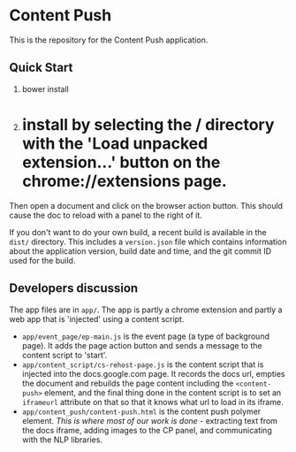 # Content Push

This is the repository for the Content Push application.

## Quick Start

1. bower install
1. # install by selecting the / directory with the 'Load unpacked extension...' button on the chrome://extensions page.

Then open a document and click on the browser action button. This should cause the doc to reload with a panel to the right of it.

If you don't want to do your own build, a recent build is available in the `dist/` directory. This includes a `version.json` file which contains information about the application version, build date and time, and the git commit ID used for the build.

## Developers discussion

The app files are in `app/`.
The app is partly a chrome extension and partly a web app that is 'injected' using a content script.
* `app/event_page/ep-main.js` is the event page (a type of background page). It adds the page action button and sends a message to the content script to 'start'.
* `app/content_script/cs-rehost-page.js` is the content script that is injected into the docs.google.com page. It records the docs url, empties the document and rebuilds the page content including the `<content-push>` element, and the final thing done in the content script is to set an `iframeurl` attribute on that so that it knows what url to load in its iframe.
* `app/content_push/content-push.html` is the content push polymer element. *This is where most of our work is done* - extracting text from the docs iframe, adding images to the CP panel, and communicating with the NLP libraries.
